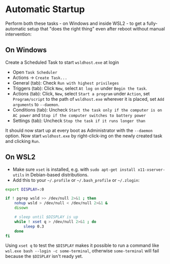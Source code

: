 Automatic Startup
==============

Perform both these tasks - on Windows and inside WSL2 - to get a
fully-automatic setup that "does the right thing" even after reboot without
manual intervention:

## On Windows

Create a Scheduled Task to start `wsldhost.exe` at login
* Open `Task Scheduler`
* Actions &rarr; `Create Task...`
* General (tab): Check `Run with highest privileges`
* Triggers (tab): Click `New`, select `At log on` under `Begin the task`.
* Actions (tab): Click, `New`, select `Start a program` under `Action`, set `Program/script` to the path of `wsldhost.exe` wherever it is placed, set `Add arguments` to `--daemon`.
* Conditions (tab): Uncheck `Start the task only if the computer is on AC power` and `Stop if the computer switches to battery power`
* Settings (tab): Uncheck `Stop the task if it runs longer than`

It should now start up at every boot as Administrator with the `--daemon`
option. Now start `wsldhost.exe` by right-click-ing on the newly
created task and clicking `Run`.

## On WSL2

* Make sure `xset` is installed, e.g. with `sudo apt-get install
  x11-xserver-utils` in Debian-based distributions.
* Add this to your `~/.profile` or `~/.bash_profile` or `~/.zlogin`:

``` bash
export DISPLAY=:0

if ! pgrep wsld >> /dev/null 2>&1 ; then
    nohup wsld > /dev/null < /dev/null 2>&1 &
    disown

    # sleep until $DISPLAY is up
    while ! xset q > /dev/null 2>&1 ; do
        sleep 0.3
    done
fi
```

Using `xset q` to test the `$DISPLAY` makes it possible to run a command like `wsl.exe bash --login -c some-terminal`, otherwise `some-terminal` will fail because the `$DISPLAY` isn't ready yet.

